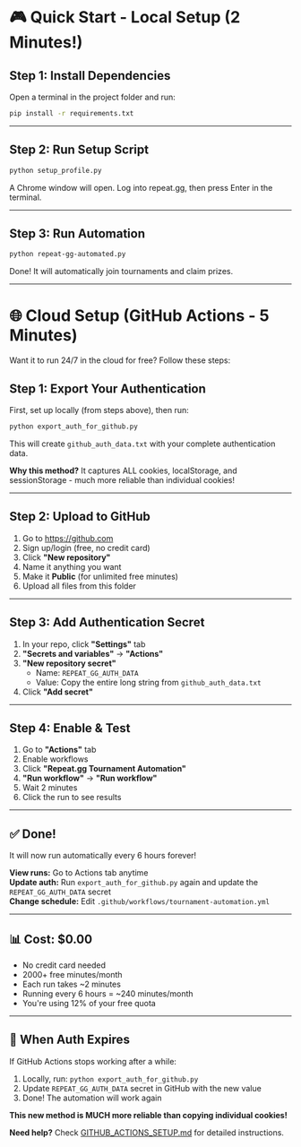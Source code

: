 # 🎮 Quick Start - Local Setup (2 Minutes!)

## Step 1: Install Dependencies

Open a terminal in the project folder and run:

```bash
pip install -r requirements.txt
```

---

## Step 2: Run Setup Script

```bash
python setup_profile.py
```

A Chrome window will open. Log into repeat.gg, then press Enter in the terminal.

---

## Step 3: Run Automation

```bash
python repeat-gg-automated.py
```

Done! It will automatically join tournaments and claim prizes.

---

# 🌐 Cloud Setup (GitHub Actions - 5 Minutes)

Want it to run 24/7 in the cloud for free? Follow these steps:

## Step 1: Export Your Authentication

First, set up locally (from steps above), then run:

```bash
python export_auth_for_github.py
```

This will create `github_auth_data.txt` with your complete authentication data.

**Why this method?** It captures ALL cookies, localStorage, and sessionStorage - much more reliable than individual cookies!

---

## Step 2: Upload to GitHub

1. Go to https://github.com
2. Sign up/login (free, no credit card)
3. Click **"New repository"** 
4. Name it anything you want
5. Make it **Public** (for unlimited free minutes)
6. Upload all files from this folder

---

## Step 3: Add Authentication Secret

1. In your repo, click **"Settings"** tab
2. **"Secrets and variables"** → **"Actions"**
3. **"New repository secret"**
   - Name: `REPEAT_GG_AUTH_DATA`
   - Value: Copy the entire long string from `github_auth_data.txt`
4. Click **"Add secret"**

---

## Step 4: Enable & Test

1. Go to **"Actions"** tab
2. Enable workflows
3. Click **"Repeat.gg Tournament Automation"**
4. **"Run workflow"** → **"Run workflow"**
5. Wait 2 minutes
6. Click the run to see results

---

## ✅ Done!

It will now run automatically every 6 hours forever!

**View runs:** Go to Actions tab anytime  
**Update auth:** Run `export_auth_for_github.py` again and update the `REPEAT_GG_AUTH_DATA` secret  
**Change schedule:** Edit `.github/workflows/tournament-automation.yml`

---

## 📊 Cost: $0.00
- No credit card needed
- 2000+ free minutes/month
- Each run takes ~2 minutes
- Running every 6 hours = ~240 minutes/month
- You're using 12% of your free quota

---

## 🔄 When Auth Expires

If GitHub Actions stops working after a while:
1. Locally, run: `python export_auth_for_github.py`
2. Update `REPEAT_GG_AUTH_DATA` secret in GitHub with the new value
3. Done! The automation will work again

**This new method is MUCH more reliable than copying individual cookies!**

**Need help?** Check [GITHUB_ACTIONS_SETUP.md](GITHUB_ACTIONS_SETUP.md) for detailed instructions.

